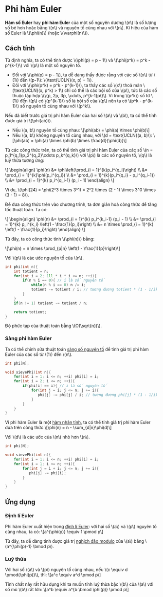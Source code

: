 # Phi hàm Euler

**Hàm số Euler** hay **phi hàm Euler** của một số nguyên dương \\(n\\) là số lượng số bé hơn hoặc bằng \\(n\\) và nguyên tố cùng nhau với \\(n\\). Kí hiệu của hàm số Euler là \\(\phi(n)\\) (hoặc \\(\varphi(n)\\)).

## Cách tính

Từ định nghĩa, ta có thể tính được \\(\phi(p) = p - 1\\) và \\(\phi(p^k) = p^k - p^{k-1}\\) với \\(p\\) là một số nguyên tố.
- Đối với \\(\phi(p) = p - 1\\), ta dễ dàng thấy được rằng với các số \\(x\\) từ \\(1\\) đến \\(p-1\\): \\(\text{UCLN}(x, p) = 1\\).
- Đối với \\(\phi(p^k) = p^k - p^{k-1}\\), ta thấy các số \\(x\\) thoả mãn \\(\text{UCLN}(x, p^k) > 1\\) chỉ có thể là các bội số của \\(p\\), tức là các số thuộc tập hợp \\(\\{p, 2p, 3p, \cdots, p^{k-1}p\\}\\). Vì trong \\(p^k\\) số từ \\(1\\) đến \\(p\\) có \\(p^{k-1}\\) số là bội số của \\(p\\) nên ta có \\(p^k - p^{k-1}\\) số nguyên tố cùng nhau với \\(p^k\\).

Nếu đã biết trước giá trị phi hàm Euler của hai số \\(a\\) và \\(b\\), ta có thể tính được giá trị \\(\phi(ab)\\).
- Nếu \\(a, b\\) nguyên tố cùng nhau: \\[\phi(ab) = \phi(a) \times \phi(b)\\]
- Nếu \\(a, b\\) không nguyên tố cùng nhau, với \\(d = \text{UCLN}(a, b)\\): \\[\phi(ab) = \phi(a) \times \phi(b) \times \frac{d}{\phi(d)}\\]

Từ các công thức trên, ta có thể tính giá trị phi hàm Euler của các số \\(n = p_1^{q_1}p_2^{q_2}\cdots p_k^{q_k}\\) với \\(p\\) là các số nguyên tố, \\(q\\) là luỹ thừa tương ứng:

\\[
\begin{align}
\phi(n) &= \phi\left(\prod_{i = 1}^{k}p_i^{q_i}\right) \\\\
        &= \prod_{i = 1}^{k}\phi(p_i^{q_i}) \\\\
        &= \prod_{i = 1}^{k}(p_i^{q_i} - p_i^{q_i-1}) \\\\
		&= \prod_{i = 1}^{k} p_i^{q_i-1} (p_i - 1)
\end{align}
\\]

Ví dụ, \\(\phi(24) = \phi(2^3 \times 3^1) = 2^2 \times (2 - 1) \times 3^0 \times (3 - 1) = 8\\).

Để đưa công thức trên vào chương trình, ta đơn giản hoá công thức để tăng tốc thuật toán. Ta có:

\\[
\begin{align}
\phi(n) &= \prod_{i = 1}^{k} p_i^{k_i-1} (p_i - 1) \\\\
		&= \prod_{i = 1}^{k} p_i^{k_i} \left(1 - \frac{1}{p_i}\right) \\\\
		&= n \times \prod_{i = 1}^{k} \left(1 - \frac{1}{p_i}\right)
\end{align}
\\]

Từ đây, ta có công thức tính \\(\phi(n)\\) bằng:

\\[\phi(n) = n \times \prod_{p|n} \left(1 - \frac{1}{p}\right)\\]

Với \\(p\\) là các ước nguyên tố của \\(n\\).

```C++
int phi(int n){
	int totient = n;
	for(int i = 2; 1ll * i * i <= n; ++i){
		if(n % i == 0){ // i là số nguyên tố
			while(n % i == 0) n /= i;
			totient -= totient / i; // tương đương totient * (1 - 1/i)
		}
	}
	if(n != 1) totient -= totient / n;

	return totient;
}
```

Độ phức tạp của thuật toán bằng \\(O(\sqrt{n})\\).

### Sàng phi hàm Euler

Ta có thể chỉnh sửa thuật toán [sàng số nguyên tố](prime.md#sàng-số-nguyên-tố) để tính giá trị phi hàm Euler của các số từ \\(1\\) đến \\(n\\).

```C++
int phi[N];

void sievePhi(int n){
    for(int i = 1; i <= n; ++i) phi[i] = i;
    for(int i = 2; i <= n; ++i){
        if(phi[i] == i){ // i là số nguyên tố
            for(int j = i; j <= n; j += i){
               phi[j] -= phi[j] / i; // tương đương phi[j] * (1 - 1/i)
            }
        }
    }
}
```

Vì phi hàm Euler là một [hàm nhân tính](https://vi.wikipedia.org/wiki/H%C3%A0m_nh%C3%A2n_t%C3%ADnh), ta có thể tính giá trị phi hàm Euler dựa trên công thức \\[\phi(n) = n - \sum_{d|n}\phi(d)\\]

Với \\(d\\) là các ước của \\(n\\) nhỏ hơn \\(n\\).

```C++
int phi[N];

void sievePhi(int n){
    for(int i = 1; i <= n; ++i) phi[i] = i;
    for(int i = 1; i <= n; ++i){
        for(int j = i + i; j <= n; j += i){
           phi[j] -= phi[i];
        }
    }
}
```
## Ứng dụng

### Định lí Euler

Phi hàm Euler xuất hiện trong [định lí Euler](https://vi.wikipedia.org/wiki/%C4%90%E1%BB%8Bnh_l%C3%BD_Euler): với hai số \\(a\\) và \\(p\\) nguyên tố cùng nhau, ta có: \\[a^{\phi(p)} \equiv 1 \pmod p\\]

Từ đây, ta dễ dàng tính được giá trị [nghịch đảo modulo](modulo.md#nghịch-đảo-modulo) của \\(a\\) bằng \\(a^{\phi(p)-1} \bmod p\\).

### Luỹ thừa

Với hai số \\(a\\) và \\(p\\) nguyên tố cùng nhau, nếu \\(c \equiv d \pmod{\phi(p)}\\), thì: \\[a^c \equiv a^d \pmod p\\]

Tính chất này rất hữu dụng khi ta muốn tính luỹ thừa bậc \\(b\\) của \\(a\\) với số mũ \\(b\\) rất lớn: \\[a^b \equiv a^{b \bmod \phi(p)} \pmod p\\]